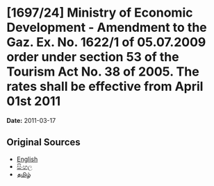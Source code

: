 # [1697/24] Ministry of Economic Development - Amendment to the Gaz. Ex. No. 1622/1 of 05.07.2009 order under section 53 of the Tourism Act No. 38 of 2005. The rates shall be effective from April 01st 2011

**Date:** 2011-03-17

## Original Sources

- [English](https://documents.gov.lk/view/extra-gazettes/2011/3/1697-24_E.pdf)
- [සිංහල](https://documents.gov.lk/view/extra-gazettes/2011/3/1697-24_S.pdf)
- [தமிழ்](https://documents.gov.lk/view/extra-gazettes/2011/3/1697-24_T.pdf)
